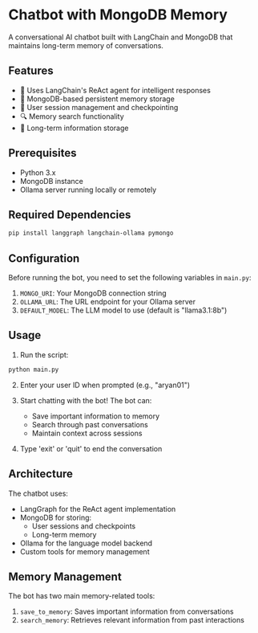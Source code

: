 # Chatbot with MongoDB Memory

A conversational AI chatbot built with LangChain and MongoDB that maintains long-term memory of conversations.

## Features

- 🤖 Uses LangChain's ReAct agent for intelligent responses
- 💾 MongoDB-based persistent memory storage
- 👤 User session management and checkpointing
- 🔍 Memory search functionality
- 🧠 Long-term information storage

## Prerequisites

- Python 3.x
- MongoDB instance
- Ollama server running locally or remotely

## Required Dependencies

```bash
pip install langgraph langchain-ollama pymongo
```

## Configuration

Before running the bot, you need to set the following variables in `main.py`:

1. `MONGO_URI`: Your MongoDB connection string
2. `OLLAMA_URL`: The URL endpoint for your Ollama server
3. `DEFAULT_MODEL`: The LLM model to use (default is "llama3.1:8b")

## Usage

1. Run the script:
```bash
python main.py
```

2. Enter your user ID when prompted (e.g., "aryan01")

3. Start chatting with the bot! The bot can:
   - Save important information to memory
   - Search through past conversations
   - Maintain context across sessions

4. Type 'exit' or 'quit' to end the conversation

## Architecture

The chatbot uses:
- LangGraph for the ReAct agent implementation
- MongoDB for storing:
  - User sessions and checkpoints
  - Long-term memory
- Ollama for the language model backend
- Custom tools for memory management

## Memory Management

The bot has two main memory-related tools:
1. `save_to_memory`: Saves important information from conversations
2. `search_memory`: Retrieves relevant information from past interactions
